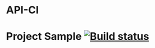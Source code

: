 # API-CI
# Project Sample [![Build status](https://ci.appveyor.com/api/projects/status/81p2mgpol2psuisr?svg=true)](https://ci.appveyor.com/project/AnaIvy/api-ci)
